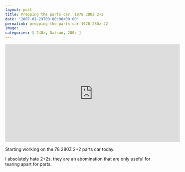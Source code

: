 ```yaml
---
layout: post
title: Prepping the parts car, 1978 280Z 2+2
date: '2007-01-29T00:00:00+00:00'
permalink: prepping-the-parts-car-1978-280z-22
image: 
categories: [ 240z, Datsun, 280z ]
---
```

<iframe width="560" height="315" src="https://www.youtube.com/embed/qk2g8DB8lDo?si=4mK2OhY0Nnla5i2F" title="YouTube video player" frameborder="0" allow="accelerometer; autoplay; clipboard-write; encrypted-media; gyroscope; picture-in-picture; web-share" referrerpolicy="strict-origin-when-cross-origin" allowfullscreen></iframe>

Starting working on the 78 280Z 2+2 parts car today.

I absolutely hate 2+2s, they are an abomination that are only useful for tearing apart for parts.
